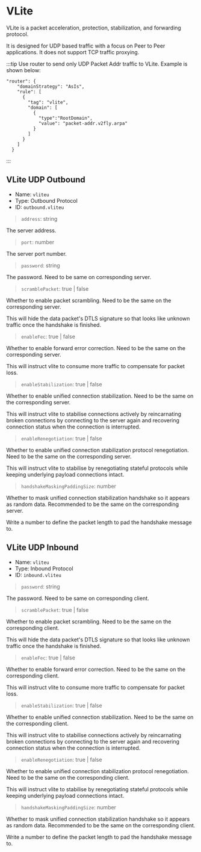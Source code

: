# VLite

VLite is a packet acceleration, protection, stabilization, and forwarding protocol.

It is designed for UDP based traffic with a focus on Peer to Peer applications. It does not support TCP traffic proxying.

:::tip
Use router to send only UDP Packet Addr traffic to VLite. Example is shown below:
```
"router": {
    "domainStrategy": "AsIs",
    "rule": [
      {
        "tag": "vlite",
        "domain": [
          {
            "type":"RootDomain",
            "value": "packet-addr.v2fly.arpa"
          }
        ]
      }
    ]
  }
```
:::

## VLite UDP Outbound
* Name: `vliteu`
* Type: Outbound Protocol
* ID: `outbound.vliteu`

> `address`: string

The server address.

> `port`: number

The server port number.

> `password`: string

The password. Need to be same on corresponding server.

> `scramblePacket`: true | false

Whether to enable packet scrambling. Need to be the same on the corresponding server.

This will hide the data packet's DTLS signature so that looks like unknown traffic once the handshake is finished.

> `enableFec`: true | false

Whether to enable forward error correction. Need to be the same on the corresponding server.

This will instruct vlite to consume more traffic to compensate for packet loss.

> `enableStabilization`: true | false

Whether to enable unified connection stabilization. Need to be the same on the corresponding server.

This will instruct vlite to stabilise connections actively by reincarnating broken connections by connecting to the server again and recovering connection status when the connection is interrupted.

> `enableRenegotiation`: true | false

Whether to enable unified connection stabilization protocol renegotiation. Need to be the same on the corresponding server.

This will instruct vlite to stabilise by renegotiating stateful protocols while keeping underlying payload connections intact.

> `handshakeMaskingPaddingSize`: number

Whether to mask unified connection stabilization handshake so it appears as random data. Recommended to be the same on the corresponding server.

Write a number to define the packet length to pad the handshake message to.

## VLite UDP Inbound
* Name: `vliteu`
* Type: Inbound Protocol
* ID: `inbound.vliteu`

> `password`: string

The password. Need to be same on corresponding client.

> `scramblePacket`: true | false

Whether to enable packet scrambling. Need to be the same on the corresponding client.

This will hide the data packet's DTLS signature so that looks like unknown traffic once the handshake is finished.

> `enableFec`: true | false

Whether to enable forward error correction. Need to be the same on the corresponding client.

This will instruct vlite to consume more traffic to compensate for packet loss.

> `enableStabilization`: true | false

Whether to enable unified connection stabilization. Need to be the same on the corresponding client.

This will instruct vlite to stabilise connections actively by reincarnating broken connections by connecting to the server again and recovering connection status when the connection is interrupted.

> `enableRenegotiation`: true | false

Whether to enable unified connection stabilization protocol renegotiation. Need to be the same on the corresponding client.

This will instruct vlite to stabilise by renegotiating stateful protocols while keeping underlying payload connections intact.

> `handshakeMaskingPaddingSize`: number

Whether to mask unified connection stabilization handshake so it appears as random data. Recommended to be the same on the corresponding client.

Write a number to define the packet length to pad the handshake message to.
